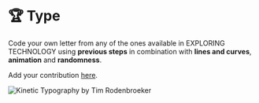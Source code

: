 # 🏆 Type

Code your own letter from any of the ones available in EXPLORING TECHNOLOGY using **previous steps** in combination with **lines and curves**, **animation** and **randomness**.

Add your contribution [here](https://docs.google.com/spreadsheets/d/15LsCGQoDvBsUhtxh4AEtFfmS4uuM_7NA1wlCTeSKvJk/edit?usp=sharing).

![Kinetic Typography by Tim Rodenbroeker](https://timrodenbroeker.de/wp-content/uploads/2019/04/export.gif)



